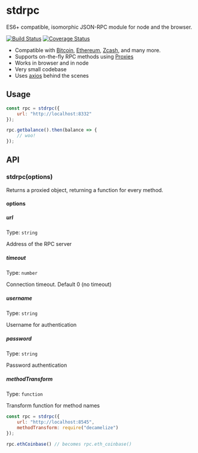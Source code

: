 # stdrpc

ES6+ compatible, isomorphic JSON-RPC module for node and the browser.

[![Build Status](https://travis-ci.org/montyanderson/stdrpc.svg?branch=master)](https://travis-ci.org/montyanderson/stdrpc)
[![Coverage Status](https://coveralls.io/repos/github/montyanderson/stdrpc/badge.svg?branch=master)](https://coveralls.io/github/montyanderson/stdrpc?branch=master)

* Compatible with [Bitcoin](https://bitcoin.org/), [Ethereum](https://www.ethereum.org/), [Zcash](https://z.cash/), and many more.
* Supports on-the-fly RPC methods using [Proxies](https://developer.mozilla.org/en/docs/Web/JavaScript/Reference/Global_Objects/Proxy)
* Works in browser and in node
* Very small codebase
* Uses [axios](https://github.com/mzabriskie/axios) behind the scenes

## Usage

``` javascript
const rpc = stdrpc({
	url: "http://localhost:8332"
});

rpc.getbalance().then(balance => {
	// woo!
});
```

## API

### stdrpc(options)

Returns a proxied object, returning a function for every method.

#### options

##### url

Type: `string`

Address of the RPC server

##### timeout

Type: `number`

Connection timeout. Default 0 (no timeout)

##### username

Type: `string`

Username for authentication

##### password

Type: `string`

Password authentication

##### methodTransform

Type: `function`

Transform function for method names

``` javascript
const rpc = stdrpc({
	url: "http://localhost:8545",
	methodTransform: require("decamelize")
});

rpc.ethCoinbase() // becomes rpc.eth_coinbase()
```
